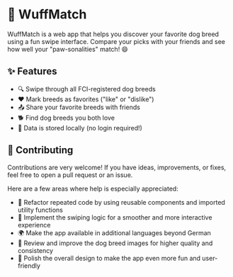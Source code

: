 # 🐾 WuffMatch
WuffMatch is a web app that helps you discover your favorite dog breed using a fun swipe interface. Compare your picks with your friends and see how well your "paw-sonalities" match! 😄

## ✨ Features
- 🔍 Swipe through all FCI-registered dog breeds
- ❤️ Mark breeds as favorites ("like" or "dislike")
- 📤 Share your favorite breeds with friends
- 🐕 Find dog breeds you both love
- 💾 Data is stored locally (no login required!)

## 💪 Contributing
Contributions are very welcome! If you have ideas, improvements, or fixes, feel free to open a pull request or an issue.

Here are a few areas where help is especially appreciated:
- 🧩 Refactor repeated code by using reusable components and imported utility functions
- 🎯 Implement the swiping logic for a smoother and more interactive experience
- 🌍 Make the app available in additional languages beyond German
- 📸 Review and improve the dog breed images for higher quality and consistency
- 🎨 Polish the overall design to make the app even more fun and user-friendly
